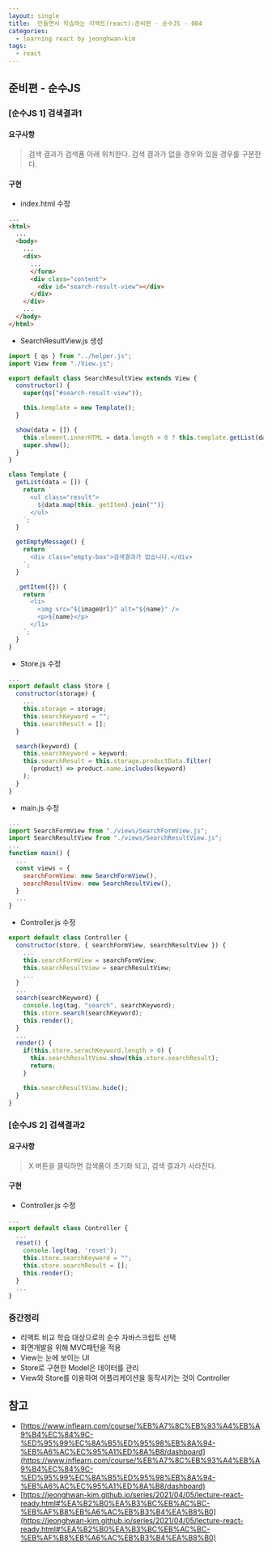 ```yaml
---
layout: single
title:  만들면서 학습하는 리액트(react):준비편 - 순수JS - 004
categories: 
  - learning react by jeonghwan-kim
tags: 
  - react
---
```


## 준비편 - 순수JS

### [순수JS 1] 검색결과1

#### 요구사항

> 검색 결과가 검색폼 아래 위치한다. 검색 결과가 없을 경우와 있을 경우를 구분한다.

#### 구현

- index.html 수정

```html
...
<html>
  ...
  <body>
    ...
    <div>
      ...
      </form>
      <div class="content">
        <div id="search-result-view"></div>
      </div>
    </div>
    ...
  </body>
</html>
```

- SearchResultView.js 생성

```javascript
import { qs } from "../helper.js";
import View from "./View.js";

export default class SearchResultView extends View {
  constructor() {
    super(qs("#search-result-view"));

    this.template = new Template();
  }

  show(data = []) {
    this.element.innerHTML = data.length > 0 ? this.template.getList(data) : this.template.getEmptyMessage();
    super.show();
  }
}

class Template {
  getList(data = []) {
    return `
      <ul class="result">
        ${data.map(this._getItem).join("")}
      </ul>
    `;
  }

  getEmptyMessage() {
    return `
      <div class="empty-box">검색결과가 없습니다.</div>
    `;
  }

  _getItem({}) {
    return `
      <li>
        <img src="${imageUrl}" alt="${name}" />
        <p>${name}</p>
      </li>
    `;
  }
}
```

- Store.js 수정

```javascript
...
export default class Store {
  constructor(storage) {
    ...
    this.storage = storage;
    this.searchKeyword = "";
    this.searchResult = [];
  }

  search(keyword) {
    this.searchKeyword = keyword;
    this.searchResult = this.storage.productData.filter(
      (product) => product.name.includes(keyword)
    );
  }
}
```

- main.js 수정

```javascript
...
import SearchFormView from "./views/SearchFormView.js";
import SearchResultView from "./views/SearchResultView.js";
...
function main() {
  ...
  const views = {
    searchFormView: new SearchFormView(),
    searchResultView: new SearchResultView(),
  }
  ...
}
```

- Controller.js 수정

```javascript
export default class Controller {
  constructor(store, { searchFormView, searchResultView }) {
    ...
    this.searchFormView = searchFormView;
    this.searchResultView = searchResultView;
    ...
  }
  ...
  search(searchKeyword) {
    console.log(tag, "search", searchKeyword);
    this.store.search(searchKeyword);
    this.render();
  }
  ...
  render() {
    if(this.store.serachKeyword.length > 0) {
      this.searchResultView.show(this.store.searchResult);
      return;
    }

    this.searchResultView.hide();
  }
}
```

### [순수JS 2] 검색결과2

#### 요구사항

> X 버튼을 클릭하면 검색폼이 초기화 되고, 검색 결과가 사라진다.

#### 구현

- Controller.js 수정

```javascript
...
export default class Controller {
  ...
  reset() {
    console.log(tag, 'reset');
    this.store.searchKeyword = "";
    this.store.searchResult = [];
    this.render();
  }
  ...
}

```

### 중간정리

- 리액트 비교 학습 대상으로의 순수 자바스크립트 선택
- 화면개발을 위해 MVC패턴을 적용
- View는 눈에 보이는 UI
- Store로 구현한 Model은 데이터를 관리
- View와 Store를 이용하여 어플리케이션을 동작시키는 것이 Controller

## 참고
- [https://www.inflearn.com/course/%EB%A7%8C%EB%93%A4%EB%A9%B4%EC%84%9C-%ED%95%99%EC%8A%B5%ED%95%98%EB%8A%94-%EB%A6%AC%EC%95%A1%ED%8A%B8/dashboard](https://www.inflearn.com/course/%EB%A7%8C%EB%93%A4%EB%A9%B4%EC%84%9C-%ED%95%99%EC%8A%B5%ED%95%98%EB%8A%94-%EB%A6%AC%EC%95%A1%ED%8A%B8/dashboard)
- [https://jeonghwan-kim.github.io/series/2021/04/05/lecture-react-ready.html#%EA%B2%B0%EA%B3%BC%EB%AC%BC-%EB%AF%B8%EB%A6%AC%EB%B3%B4%EA%B8%B0](https://jeonghwan-kim.github.io/series/2021/04/05/lecture-react-ready.html#%EA%B2%B0%EA%B3%BC%EB%AC%BC-%EB%AF%B8%EB%A6%AC%EB%B3%B4%EA%B8%B0)